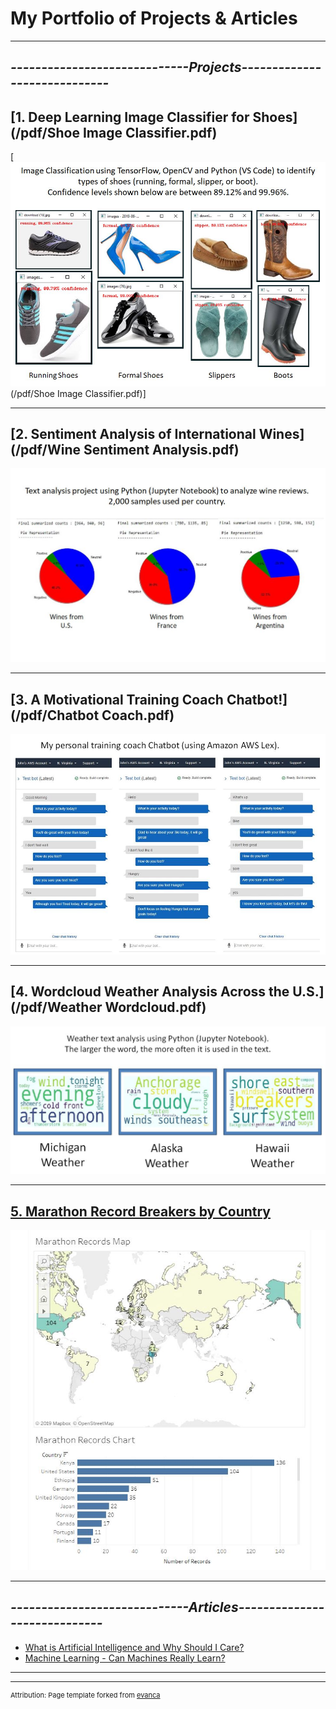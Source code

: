 # **My Portfolio of Projects & Articles**

---

## *-----------------------------Projects-----------------------------*

## [1. Deep Learning Image Classifier for Shoes](/pdf/Shoe Image Classifier.pdf)
[<img src="images/ShoeImageClassifier.JPG?raw=true"/>(/pdf/Shoe Image Classifier.pdf)]

---
## [2. Sentiment Analysis of International Wines](/pdf/Wine Sentiment Analysis.pdf)
<img src="images/WineReviews.JPG?raw=true"/>

---
## [3. A Motivational Training Coach Chatbot!](/pdf/Chatbot Coach.pdf)
<img src="images/ChatbotCoach.JPG?raw=true"/>

---
## [4. Wordcloud Weather Analysis Across the U.S.](/pdf/Weather Wordcloud.pdf)
<img src="images/WeatherWordcloud.JPG?raw=true"/>

---
## [5. Marathon Record Breakers by Country](https://public.tableau.com/profile/john.dennis#!/vizhome/MarathonRecordsbyCountry/MarathonRecordsbyCountry)
<img src="images/MarathonRecords.JPG?raw=true"/>

---
## *-----------------------------Articles-----------------------------*

- [What is Artificial Intelligence and Why Should I Care?](https://www.linkedin.com/pulse/what-artificial-intelligence-why-should-i-care-john-dennis/)
- [Machine Learning - Can Machines Really Learn?](https://www.linkedin.com/pulse/machine-learning-can-machines-really-learn-john-dennis/)


---




---
<p style="font-size:11px">Attribution:  Page template forked from <a href="https://github.com/evanca/quick-portfolio">evanca</a></p>
<!-- Remove above link if you don't want to attribute -->
